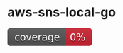 # aws-sns-local-go

![coverage](https://raw.githubusercontent.com/k-narusawa/aws-sns-local-go/badges/.badges/main/coverage.svg)
